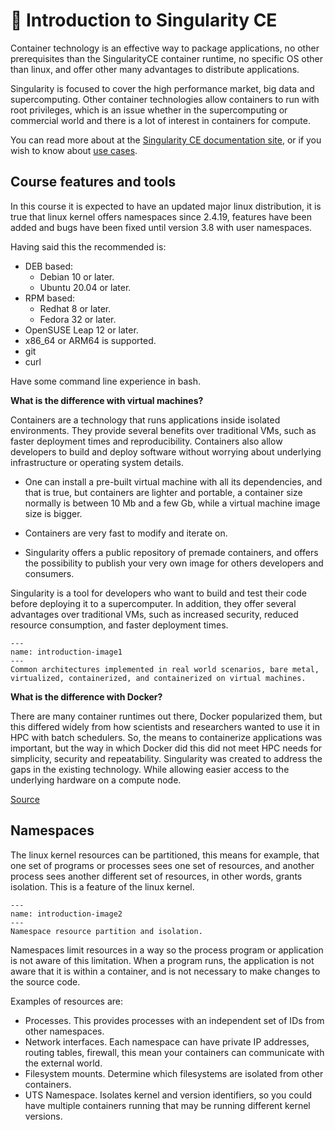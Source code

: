 # 📄 Introduction to Singularity CE

Container technology is an effective way to package applications, no other prerequisites than the SingularityCE container runtime, no specific OS other than linux, and offer other many advantages to distribute applications.

Singularity is focused to cover the high performance market, big data and supercomputing. Other container technologies allow containers to run with root privileges, which is an issue whether in the supercomputing or commercial world and there is a lot of interest in containers for compute.

You can read more about at the [Singularity CE documentation site](https://docs.sylabs.io/guides/3.11/user-guide/introduction.html), or if you wish to know about [use cases](https://docs.sylabs.io/guides/3.11/user-guide/introduction.html#use-cases).

## Course features and tools

In this course it is expected to have an updated major linux distribution, it is true that linux kernel offers namespaces since 2.4.19, features have been added and bugs have been fixed until version 3.8 with user namespaces.

Having said this the recommended is:

* DEB based:
  * Debian 10 or later.
  * Ubuntu 20.04 or later.
* RPM based:
  * Redhat 8 or later.
  * Fedora 32 or later.
* OpenSUSE Leap 12 or later.
* x86_64 or ARM64 is supported.
* git
* curl

Have some command line experience in bash.

**What is the difference with virtual machines?**

Containers are a technology that runs applications inside isolated environments. They provide several benefits over traditional VMs, such as faster deployment times and reproducibility. Containers also allow developers to build and deploy software without worrying about underlying infrastructure or operating system details.

* One can install a pre-built virtual machine with all its dependencies, and that is true, but containers are lighter and portable, a container size normally is between 10 Mb and a few Gb, while a virtual machine image size is bigger.

* Containers are very fast to modify and iterate on.

* Singularity offers a public repository of premade containers, and offers the possibility to publish your very own image for others developers and consumers.

Singularity is a tool for developers who want to build and test their code before deploying it to a supercomputer. In addition, they offer several advantages over traditional VMs, such as increased security, reduced resource consumption, and faster deployment times.

```{figure} /images/introduction-image1.png
---
name: introduction-image1
---
Common architectures implemented in real world scenarios, bare metal, virtualized, containerized, and containerized on virtual machines.
```

**What is the difference with Docker?**

There are many container runtimes out there, Docker popularized them, but this differed widely from how scientists and researchers wanted to use it in HPC with batch schedulers. So, the means to containerize applications was important, but the way in which Docker did this did not meet HPC needs for simplicity, security and repeatability. Singularity was created to address the gaps in the existing technology. While allowing easier access to the underlying hardware on a compute node.

[Source](https://sylabs.io/2022/09/who-is-sylabs/)

## Namespaces

The linux kernel resources can be partitioned, this means for example, that one set of programs or processes sees one set of resources, and another process sees another different set of resources, in other words, grants isolation. This is a feature of the linux kernel.

```{figure} /images/introduction-image2.png
---
name: introduction-image2
---
Namespace resource partition and isolation.
```

Namespaces limit resources in a way so the process program or application is not aware of this limitation. When a program runs, the application is not aware that it is within a container, and is not necessary to make changes to the source code.

Examples of resources are:

* Processes.
  This provides processes with an independent set of IDs from other namespaces.
* Network interfaces.
  Each namespace can have private IP addresses, routing tables, firewall, this mean your containers can communicate with the external world.
* Filesystem mounts.
  Determine which filesystems are isolated from other containers.
* UTS Namespace.
  Isolates kernel and version identifiers, so you could have multiple containers running that may be running different kernel versions.
